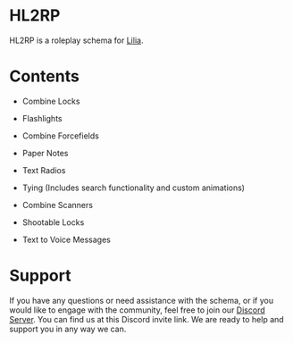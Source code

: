 # HL2RP

HL2RP is a roleplay schema for [Lilia](https://github.com/LiliaFramework/Lilia).

# Contents

- Combine Locks
  
- Flashlights
  
- Combine Forcefields
  
- Paper Notes

- Text Radios
  
- Tying (Includes search functionality and custom animations)
  
- Combine Scanners

- Shootable Locks

- Text to Voice Messages

# Support

If you have any questions or need assistance with the schema, or if you would like to engage with the community, feel free to join our [Discord Server](https://discord.gg/52MSnh39vw). You can find us at this Discord invite link. We are ready to help and support you in any way we can.

